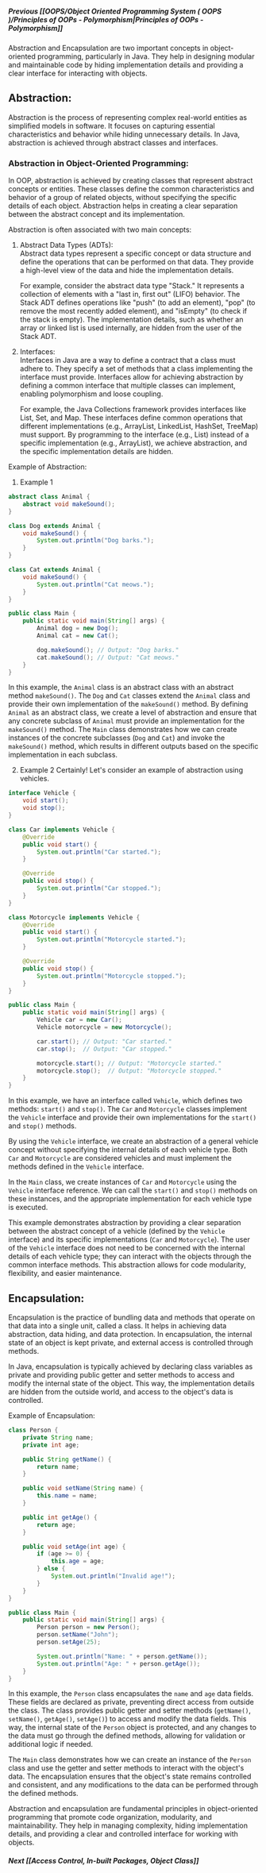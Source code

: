 ##### Previous [[OOPS/Object Oriented Programming System ( OOPS )/Principles of OOPs - Polymorphism|Principles of OOPs - Polymorphism]]

Abstraction and Encapsulation are two important concepts in object-oriented programming, particularly in Java. They help in designing modular and maintainable code by hiding implementation details and providing a clear interface for interacting with objects.

## Abstraction:

Abstraction is the process of representing complex real-world entities as simplified models in software. It focuses on capturing essential characteristics and behavior while hiding unnecessary details. In Java, abstraction is achieved through abstract classes and interfaces.

### Abstraction in Object-Oriented Programming:

In OOP, abstraction is achieved by creating classes that represent abstract concepts or entities. These classes define the common characteristics and behavior of a group of related objects, without specifying the specific details of each object. Abstraction helps in creating a clear separation between the abstract concept and its implementation.

Abstraction is often associated with two main concepts:

1. Abstract Data Types (ADTs):  
    Abstract data types represent a specific concept or data structure and define the operations that can be performed on that data. They provide a high-level view of the data and hide the implementation details.
    
    For example, consider the abstract data type "Stack." It represents a collection of elements with a "last in, first out" (LIFO) behavior. The Stack ADT defines operations like "push" (to add an element), "pop" (to remove the most recently added element), and "isEmpty" (to check if the stack is empty). The implementation details, such as whether an array or linked list is used internally, are hidden from the user of the Stack ADT.
    
2. Interfaces:  
    Interfaces in Java are a way to define a contract that a class must adhere to. They specify a set of methods that a class implementing the interface must provide. Interfaces allow for achieving abstraction by defining a common interface that multiple classes can implement, enabling polymorphism and loose coupling.
    
    For example, the Java Collections framework provides interfaces like List, Set, and Map. These interfaces define common operations that different implementations (e.g., ArrayList, LinkedList, HashSet, TreeMap) must support. By programming to the interface (e.g., List) instead of a specific implementation (e.g., ArrayList), we achieve abstraction, and the specific implementation details are hidden.

Example of Abstraction:

1. Example 1
```java
abstract class Animal {
    abstract void makeSound();
}

class Dog extends Animal {
    void makeSound() {
        System.out.println("Dog barks.");
    }
}

class Cat extends Animal {
    void makeSound() {
        System.out.println("Cat meows.");
    }
}

public class Main {
    public static void main(String[] args) {
        Animal dog = new Dog();
        Animal cat = new Cat();

        dog.makeSound(); // Output: "Dog barks."
        cat.makeSound(); // Output: "Cat meows."
    }
}
```

In this example, the `Animal` class is an abstract class with an abstract method `makeSound()`. The `Dog` and `Cat` classes extend the `Animal` class and provide their own implementation of the `makeSound()` method. By defining `Animal` as an abstract class, we create a level of abstraction and ensure that any concrete subclass of `Animal` must provide an implementation for the `makeSound()` method. The `Main` class demonstrates how we can create instances of the concrete subclasses (`Dog` and `Cat`) and invoke the `makeSound()` method, which results in different outputs based on the specific implementation in each subclass.

2. Example 2
Certainly! Let's consider an example of abstraction using vehicles.

```java
interface Vehicle {
    void start();
    void stop();
}

class Car implements Vehicle {
    @Override
    public void start() {
        System.out.println("Car started.");
    }

    @Override
    public void stop() {
        System.out.println("Car stopped.");
    }
}

class Motorcycle implements Vehicle {
    @Override
    public void start() {
        System.out.println("Motorcycle started.");
    }

    @Override
    public void stop() {
        System.out.println("Motorcycle stopped.");
    }
}

public class Main {
    public static void main(String[] args) {
        Vehicle car = new Car();
        Vehicle motorcycle = new Motorcycle();

        car.start(); // Output: "Car started."
        car.stop();  // Output: "Car stopped."

        motorcycle.start(); // Output: "Motorcycle started."
        motorcycle.stop();  // Output: "Motorcycle stopped."
    }
}
```

In this example, we have an interface called `Vehicle`, which defines two methods: `start()` and `stop()`. The `Car` and `Motorcycle` classes implement the `Vehicle` interface and provide their own implementations for the `start()` and `stop()` methods.

By using the `Vehicle` interface, we create an abstraction of a general vehicle concept without specifying the internal details of each vehicle type. Both `Car` and `Motorcycle` are considered vehicles and must implement the methods defined in the `Vehicle` interface.

In the `Main` class, we create instances of `Car` and `Motorcycle` using the `Vehicle` interface reference. We can call the `start()` and `stop()` methods on these instances, and the appropriate implementation for each vehicle type is executed.

This example demonstrates abstraction by providing a clear separation between the abstract concept of a vehicle (defined by the `Vehicle` interface) and its specific implementations (`Car` and `Motorcycle`). The user of the `Vehicle` interface does not need to be concerned with the internal details of each vehicle type; they can interact with the objects through the common interface methods. This abstraction allows for code modularity, flexibility, and easier maintenance.

## Encapsulation:

Encapsulation is the practice of bundling data and methods that operate on that data into a single unit, called a class. It helps in achieving data abstraction, data hiding, and data protection. In encapsulation, the internal state of an object is kept private, and external access is controlled through methods.

In Java, encapsulation is typically achieved by declaring class variables as private and providing public getter and setter methods to access and modify the internal state of the object. This way, the implementation details are hidden from the outside world, and access to the object's data is controlled.

Example of Encapsulation:

```java
class Person {
    private String name;
    private int age;

    public String getName() {
        return name;
    }

    public void setName(String name) {
        this.name = name;
    }

    public int getAge() {
        return age;
    }

    public void setAge(int age) {
        if (age >= 0) {
            this.age = age;
        } else {
            System.out.println("Invalid age!");
        }
    }
}

public class Main {
    public static void main(String[] args) {
        Person person = new Person();
        person.setName("John");
        person.setAge(25);

        System.out.println("Name: " + person.getName());
        System.out.println("Age: " + person.getAge());
    }
}
```

In this example, the `Person` class encapsulates the `name` and `age` data fields. These fields are declared as private, preventing direct access from outside the class. The class provides public getter and setter methods (`getName()`, `setName()`, `getAge()`, `setAge()`) to access and modify the data fields. This way, the internal state of the `Person` object is protected, and any changes to the data must go through the defined methods, allowing for validation or additional logic if needed.

The `Main` class demonstrates how we can create an instance of the `Person` class and use the getter and setter methods to interact with the object's data. The encapsulation ensures that the object's state remains controlled and consistent, and any modifications to the data can be performed through the defined methods.

Abstraction and encapsulation are fundamental principles in object-oriented programming that promote code organization, modularity, and maintainability. They help in managing complexity, hiding implementation details, and providing a clear and controlled interface for working with objects.

##### Next [[Access Control, In-built Packages, Object Class]]
